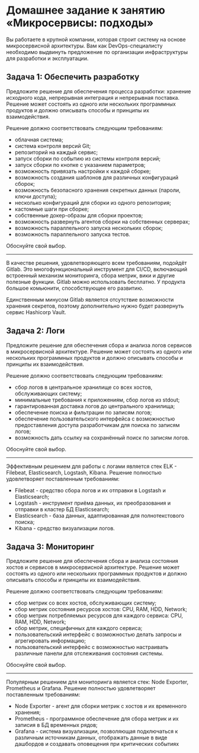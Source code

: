 # Домашнее задание к занятию «Микросервисы: подходы»

Вы работаете в крупной компании, которая строит систему на основе микросервисной архитектуры.
Вам как DevOps-специалисту необходимо выдвинуть предложение по организации инфраструктуры для разработки и эксплуатации.


## Задача 1: Обеспечить разработку

Предложите решение для обеспечения процесса разработки: хранение исходного кода, непрерывная интеграция и непрерывная поставка. 
Решение может состоять из одного или нескольких программных продуктов и должно описывать способы и принципы их взаимодействия.

Решение должно соответствовать следующим требованиям:
- облачная система;
- система контроля версий Git;
- репозиторий на каждый сервис;
- запуск сборки по событию из системы контроля версий;
- запуск сборки по кнопке с указанием параметров;
- возможность привязать настройки к каждой сборке;
- возможность создания шаблонов для различных конфигураций сборок;
- возможность безопасного хранения секретных данных (пароли, ключи доступа);
- несколько конфигураций для сборки из одного репозитория;
- кастомные шаги при сборке;
- собственные докер-образы для сборки проектов;
- возможность развернуть агентов сборки на собственных серверах;
- возможность параллельного запуска нескольких сборок;
- возможность параллельного запуска тестов.

Обоснуйте свой выбор.

---

В качестве решения, удовлетворяющего всем требованиям, подойдёт Gitlab. 
Это многофункциональный инструмент для CI/CD, включающий встроенный механизм мониторинга, сбора метрик, вики и другие полезные функции.
Gitlab можно использовать бесплатно. У продукта большое комьюнити, способствующее его развитию. 

Единственным минусом Gitlab является отсутствие возможности хранения секретов, поэтому дополнительно нужно будет развернуть сервис Hashicorp Vault.


## Задача 2: Логи

Предложите решение для обеспечения сбора и анализа логов сервисов в микросервисной архитектуре.
Решение может состоять из одного или нескольких программных продуктов и должно описывать способы и принципы их взаимодействия.

Решение должно соответствовать следующим требованиям:
- сбор логов в центральное хранилище со всех хостов, обслуживающих систему;
- минимальные требования к приложениям, сбор логов из stdout;
- гарантированная доставка логов до центрального хранилища;
- обеспечение поиска и фильтрации по записям логов;
- обеспечение пользовательского интерфейса с возможностью предоставления доступа разработчикам для поиска по записям логов;
- возможность дать ссылку на сохранённый поиск по записям логов.

Обоснуйте свой выбор.

---

Эффективным решением для работы с логами является стек ELK - Filebeat, Elasticsearch, Logstash, Kibana. Решение полностью удовлетворяет поставленным требованиям:

- Filebeat - средство сбора логов и их отправки в Logstash и Elasticsearch;
- Logstash - инструмент приёма данных, их преобразования и отправки в кластер БД Elasticsearch;
- Elasticsearch - база данных, адаптированная для полнотекстового поиска;
- Kibana - средство визуализации логов. 


## Задача 3: Мониторинг

Предложите решение для обеспечения сбора и анализа состояния хостов и сервисов в микросервисной архитектуре.
Решение может состоять из одного или нескольких программных продуктов и должно описывать способы и принципы их взаимодействия.

Решение должно соответствовать следующим требованиям:
- сбор метрик со всех хостов, обслуживающих систему;
- сбор метрик состояния ресурсов хостов: CPU, RAM, HDD, Network;
- сбор метрик потребляемых ресурсов для каждого сервиса: CPU, RAM, HDD, Network;
- сбор метрик, специфичных для каждого сервиса;
- пользовательский интерфейс с возможностью делать запросы и агрегировать информацию;
- пользовательский интерфейс с возможностью настраивать различные панели для отслеживания состояния системы.

Обоснуйте свой выбор.

---

Популярным решением для мониторинга является стек: Node Exporter, Prometheus и Grafana. Решение полностью удовлетворяет поставленным требованиям:

- Node Exporter - агент для сборки метрик с хостов и их временного хранения;
- Prometheus - программное обеспечение для сбора метрик и их записия в БД временных рядов; 
- Grafana - система визуализации, позволяющая подключаться к различным источникам данных, отображать данные в виде дашбордов и создавать оповещения при критических событиях